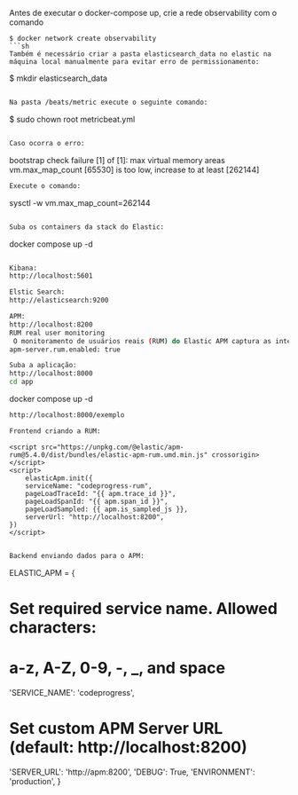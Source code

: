 Antes de executar o docker-compose up, crie a rede observability com o comando

```
$ docker network create observability
```sh
Também é necessário criar a pasta elasticsearch_data no elastic na máquina local manualmente para evitar erro de permissionamento:

```
$ mkdir elasticsearch_data
```sh

Na pasta /beats/metric execute o seguinte comando:
```
$ sudo chown root metricbeat.yml
```sh

Caso ocorra o erro:
```
bootstrap check failure [1] of [1]: max virtual memory areas vm.max_map_count [65530] is too low, increase to at least [262144]
```sh
Execute o comando:
```
sysctl -w vm.max_map_count=262144
```sh

Suba os containers da stack do Elastic:
```
docker compose up -d
```sh

Kibana: 
http://localhost:5601

Elstic Search: 
http://elasticsearch:9200

APM:
http://localhost:8200
RUM real user monitoring 
 O monitoramento de usuários reais (RUM) do Elastic APM captura as interações dos usuários com os navegadores.
apm-server.rum.enabled: true

Suba a aplicação: 
http://localhost:8000
cd app
```
docker compose up -d
```sh
http://localhost:8000/exemplo

Frontend criando a RUM:

```
    <script src="https://unpkg.com/@elastic/apm-rum@5.4.0/dist/bundles/elastic-apm-rum.umd.min.js" crossorigin></script>
    <script>
        elasticApm.init({
        serviceName: "codeprogress-rum",
        pageLoadTraceId: "{{ apm.trace_id }}",
        pageLoadSpanId: "{{ apm.span_id }}",
        pageLoadSampled: {{ apm.is_sampled_js }},
        serverUrl: "http://localhost:8200",
    })
    </script>
```sh

Backend enviando dados para o APM:

```
ELASTIC_APM = {
  # Set required service name. Allowed characters:
  # a-z, A-Z, 0-9, -, _, and space
  'SERVICE_NAME': 'codeprogress',

  # Set custom APM Server URL (default: http://localhost:8200)
  'SERVER_URL': 'http://apm:8200',
  'DEBUG': True,
  'ENVIRONMENT': 'production',
}
```sh